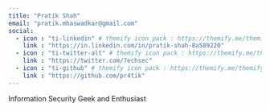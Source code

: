 ```yaml
---
title: "Pratik Shah"
email: "pratik.mhaswadkar@gmail.com"
social:
  - icon : "ti-linkedin" # themify icon pack : https://themify.me/themify-icons
    link : "https://in.linkedin.com/in/pratik-shah-8a589220"
  - icon : "ti-twitter-alt" # themify icon pack : https://themify.me/themify-icons
    link : "https://twitter.com/7echsec"
  - icon : "ti-github" # themify icon pack : https://themify.me/themify-icons
    link : "https://github.com/pr4tik"
---
```


Information Security Geek and Enthusiast
